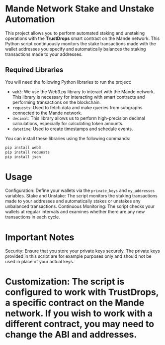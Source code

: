 # Mande Network Stake and Unstake Automation

This project allows you to perform automated staking and unstaking operations with the **TrustDrops** smart contract on the Mande network. This Python script continuously monitors the stake transactions made with the wallet addresses you specify and automatically balances the staking transactions made to your addresses.

## Required Libraries

You will need the following Python libraries to run the project:

- `web3`: We use the Web3.py library to interact with the Mande network. This library is necessary for interacting with smart contracts and performing transactions on the blockchain.
- `requests`: Used to fetch data and make queries from subgraphs connected to the Mande network.
- `decimal`: This library allows us to perform high-precision decimal calculations, especially for calculating token amounts.
- `datetime`: Used to create timestamps and schedule events.

You can install these libraries using the following commands:

```bash
pip install web3
pip install requests
pip install json
```
# Usage
Configuration: Define your wallets via the `private_keys` and `my_addresses` variables.
Stake and Unstake: The script monitors the staking transactions made to your addresses and automatically stakes or unstakes any unbalanced transactions.
Continuous Monitoring: The script checks your wallets at regular intervals and examines whether there are any new transactions in each cycle.
# Important Notes
Security: Ensure that you store your private keys securely. The private keys provided in this script are for example purposes only and should not be used in place of your actual keys.

# Customization: The script is configured to work with TrustDrops, a specific contract on the Mande network. If you wish to work with a different contract, you may need to change the ABI and addresses.




